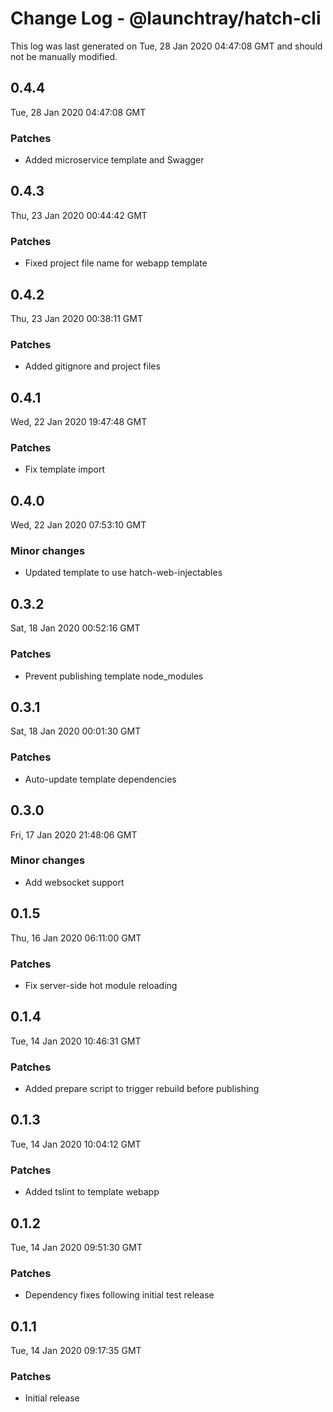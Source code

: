 # Change Log - @launchtray/hatch-cli

This log was last generated on Tue, 28 Jan 2020 04:47:08 GMT and should not be manually modified.

## 0.4.4
Tue, 28 Jan 2020 04:47:08 GMT

### Patches

- Added microservice template and Swagger

## 0.4.3
Thu, 23 Jan 2020 00:44:42 GMT

### Patches

- Fixed project file name for webapp template

## 0.4.2
Thu, 23 Jan 2020 00:38:11 GMT

### Patches

- Added gitignore and project files

## 0.4.1
Wed, 22 Jan 2020 19:47:48 GMT

### Patches

- Fix template import

## 0.4.0
Wed, 22 Jan 2020 07:53:10 GMT

### Minor changes

- Updated template to use hatch-web-injectables

## 0.3.2
Sat, 18 Jan 2020 00:52:16 GMT

### Patches

- Prevent publishing template node_modules

## 0.3.1
Sat, 18 Jan 2020 00:01:30 GMT

### Patches

- Auto-update template dependencies

## 0.3.0
Fri, 17 Jan 2020 21:48:06 GMT

### Minor changes

- Add websocket support

## 0.1.5
Thu, 16 Jan 2020 06:11:00 GMT

### Patches

- Fix server-side hot module reloading

## 0.1.4
Tue, 14 Jan 2020 10:46:31 GMT

### Patches

- Added prepare script to trigger rebuild before publishing

## 0.1.3
Tue, 14 Jan 2020 10:04:12 GMT

### Patches

- Added tslint to template webapp

## 0.1.2
Tue, 14 Jan 2020 09:51:30 GMT

### Patches

- Dependency fixes following initial test release

## 0.1.1
Tue, 14 Jan 2020 09:17:35 GMT

### Patches

- Initial release

